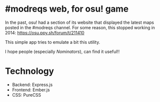# #modreqs web, for osu! game

In the past, osu! had a section of its website that displayed the latest maps posted in the #modreqs channel.
For some reason, this stopped working in 2014: https://osu.ppy.sh/forum/t/211410

This simple app tries to emulate a bit this utility.

I hope people (especially _Nominators_), can find it useful!!


# Technology
- Backend: Express.js
- Frontend: Ember.js
- CSS: PureCSS
